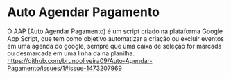 # Auto Agendar Pagamento
O AAP (Auto Agendar Pagamento) é um script criado na plataforma Google App Script, que tem como objetivo automatizar a criação ou excluir eventos em uma agenda do google, sempre que uma caixa de seleção for marcada ou desmarcada em uma linha da na planilha.
https://github.com/brunooliveira09/Auto-Agendar-Pagamento/issues/1#issue-1473207969
